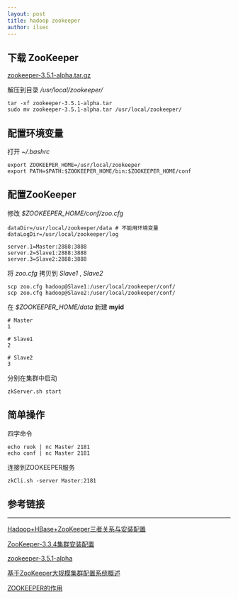 ```yaml
---
layout: post
title: hadoop zookeeper
author: ilsec
---
```


## 下载 ZooKeeper

[zookeeper-3.5.1-alpha.tar.gz](http://apache.fayea.com/zookeeper/zookeeper-3.5.1-alpha/zookeeper-3.5.1-alpha.tar.gz)

解压到目录 */usr/local/zookeeper/*

```
tar -xf zookeeper-3.5.1-alpha.tar
sudo mv zookeeper-3.5.1-alpha.tar /usr/local/zookeeper/
```

## 配置环境变量

打开 *~/.bashrc*

```
export ZOOKEEPER_HOME=/usr/local/zookeeper
export PATH=$PATH:$ZOOKEEPER_HOME/bin:$ZOOKEEPER_HOME/conf
```

## 配置ZooKeeper

修改 *$ZOOKEEPER_HOME/conf/zoo.cfg*

```
dataDir=/usr/local/zookeeper/data # 不能用环境变量
dataLogDir=/usr/local/zookeeper/log

server.1=Master:2888:3888
server.2=Slave1:2888:3888
server.3=Slave2:2888:3888
```

将 *zoo.cfg* 拷贝到 *Slave1* , *Slave2*

```
scp zoo.cfg hadoop@Slave1:/user/local/zookeeper/conf/
scp zoo.cfg hadoop@Slave2:/user/local/zookeeper/conf/
```

在 *$ZOOKEEPER_HOME/data* 新建 **myid**

```
# Master
1

# Slave1
2

# Slave2
3
```

分别在集群中启动

```
zkServer.sh start
```

## 简单操作

四字命令

```
echo ruok | nc Master 2181
echo conf | nc Master 2181
```

连接到ZOOKEEPER服务

```
zkCli.sh -server Master:2181
```


## 参考链接
---

[Hadoop+HBase+ZooKeeper三者关系与安装配置](http://edu.dataguru.cn/thread-241488-1-1.html)

[ZooKeeper-3.3.4集群安装配置](http://blog.csdn.net/shirdrn/article/details/7183503)

[zookeeper-3.5.1-alpha](http://zookeeper.apache.org/doc/r3.5.1-alpha/zookeeperStarted.html)

[基于ZooKeeper大规模集群配置系统概述](http://www.cnblogs.com/cobbliu/archive/2011/11/04/2389009.html)

[ZOOKEEPER的作用](http://blog.sina.com.cn/s/blog_7c5a82970102uy1y.html)
